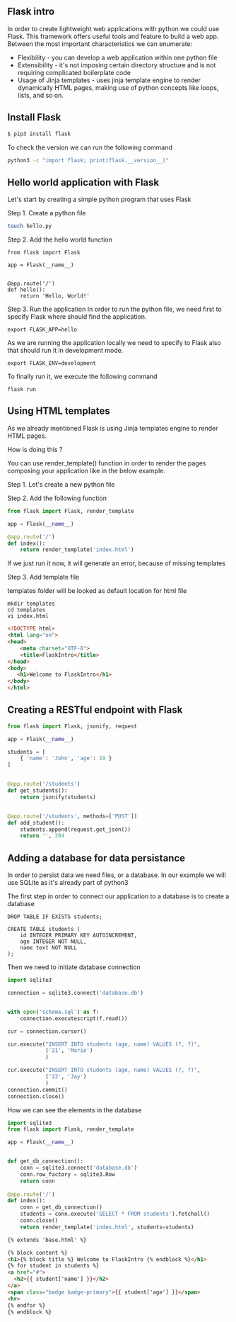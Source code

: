 ## Flask intro
In order to create lightweight web applications with python we could use Flask. This framework offers
useful tools and feature to build a web app.
Between the most important characteristics we can enumerate: 
 - Flexibility - you can develop a web application within one python file
 - Extensibility - it's not imposing certain directory structure and is not requiring complicated boilerplate code
 - Usage of Jinja templates - uses jinja template engine to render dynamically HTML pages, making use of python concepts like loops, lists, and so on. 

## Install Flask 

```bash
$ pip3 install flask
```

To check the version we can run the following command 

```bash
python3 -c "import flask; print(flask.__version__)"
```

## Hello world application with Flask

Let's start by creating a simple python program that uses Flask

Step 1. Create a python file

```bash
touch hello.py
```

Step 2. Add the hello world function 

```python3
from flask import Flask

app = Flask(__name__)


@app.route('/')
def hello():
    return 'Hello, World!'
```

Step 3. Run the application 
In order to run the python file, we need first to specify Flask where should find the application.

```commandline
export FLASK_APP=hello
```

As we are running the application locally we need to specify to Flask also that should run it in development mode. 

```commandline
export FLASK_ENV=development
```

To finally run it, we execute the following command 

```commandline
flask run
```

## Using HTML templates

As we already mentioned Flask is using Jinja templates engine to render HTML pages. 

How is doing this ? 

You can use render_template() function in order to render the pages composing your application like in the below example.

Step 1. Let's create a new python file

Step 2. Add the following function 

```python
from flask import Flask, render_template

app = Flask(__name__)

@app.route('/')
def index():
    return render_template('index.html')
```

If we just run it now, it will generate an error, because of missing templates

Step 3. Add template file 

templates folder will be looked as default location for html file

```commandline
mkdir templates
cd templates
vi index.html
```

```html
<!DOCTYPE html>
<html lang="en">
<head>
    <meta charset="UTF-8">
    <title>FlaskIntro</title>
</head>
<body>
   <h1>Welcome to FlaskIntro</h1>
</body>
</html>
```

## Creating a RESTful endpoint with Flask 

```python
from flask import Flask, jsonify, request

app = Flask(__name__)

students = [
    { 'name': 'John', 'age': 19 }
]


@app.route('/students')
def get_students():
    return jsonify(students)


@app.route('/students', methods=['POST'])
def add_student():
    students.append(request.get_json())
    return '', 204
```

## Adding a database for data persistance

In order to persist data we need files, or a database. In our example we will use SQLite as it's already 
part of python3 

The first step in order to connect our application to a database is to create a database 

```sqlite
DROP TABLE IF EXISTS students;

CREATE TABLE students (
    id INTEGER PRIMARY KEY AUTOINCREMENT,
    age INTEGER NOT NULL,
    name text NOT NULL
);
```

Then we need to initiate database connection

```python
import sqlite3

connection = sqlite3.connect('database.db')


with open('schema.sql') as f:
    connection.executescript(f.read())

cur = connection.cursor()

cur.execute("INSERT INTO students (age, name) VALUES (?, ?)",
            ('21', 'Marie')
            )

cur.execute("INSERT INTO students (age, name) VALUES (?, ?)",
            ('22', 'Jay')
            )
connection.commit()
connection.close()
```

How we can see the elements in the database

```python
import sqlite3
from flask import Flask, render_template

app = Flask(__name__)


def get_db_connection():
    conn = sqlite3.connect('database.db')
    conn.row_factory = sqlite3.Row
    return conn
    
@app.route('/')
def index():
    conn = get_db_connection()
    students = conn.execute('SELECT * FROM students').fetchall()
    conn.close()
    return render_template('index.html', students=students)

```


```html
{% extends 'base.html' %}

{% block content %}
<h1>{% block title %} Welcome to FlaskIntro {% endblock %}</h1>
{% for student in students %}
<a href="#">
  <h2>{{ student['name'] }}</h2>
</a>
<span class="badge badge-primary">{{ student['age'] }}</span>
<hr>
{% endfor %}
{% endblock %}
```
